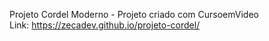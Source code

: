 Projeto Cordel Moderno - Projeto criado com CursoemVideo <br>
Link: https://zecadev.github.io/projeto-cordel/
